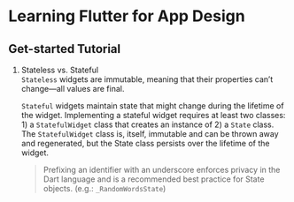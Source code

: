 # Learning Flutter for App Design


## Get-started Tutorial
1. Stateless vs. Stateful  
    `Stateless` widgets are immutable, meaning that their properties can’t change—all values are final.  

    `Stateful` widgets maintain state that might change during the lifetime of the widget. Implementing a stateful widget requires at least two classes: 1) a `StatefulWidget` class that creates an instance of 2) a `State` class. The `StatefulWidget` class is, itself, immutable and can be thrown away and regenerated, but the State class persists over the lifetime of the widget.

    > Prefixing an identifier with an underscore enforces privacy in the Dart language and is a recommended best practice for State objects. (e.g.: `_RandomWordsState`)